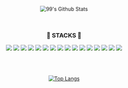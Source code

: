 <div align=center>
 
 ![99's Github Stats](https://github-readme-stats.vercel.app/api?username=joooonis&bg_color=30,f49312,c3a019&title_color=fff&text_color=fff)
 
 <br/>
<h3> 💎 STACKS 💎 </h3>
 
<img src="https://img.shields.io/badge/Python-3776AB?style=for-the-badge&logo=Python&logoColor=white">
<img src="https://img.shields.io/badge/HTML5-E34F26?style=for-the-badge&logo=HTML5&logoColor=white">
<img src="https://img.shields.io/badge/CSS3-1572B6?style=for-the-badge&logo=CSS3&logoColor=white">
<img src="https://img.shields.io/badge/Javascript-F7DF1E?style=for-the-badge&logo=javascript&logoColor=black" />
<img src="https://img.shields.io/badge/Typescript-3178C6?style=for-the-badge&logo=typescript&logoColor=white" />
<img src="https://img.shields.io/badge/React-61DAFB?style=for-the-badge&logo=React&logoColor=black" />
<img src="https://img.shields.io/badge/Next.js-000000?style=for-the-badge&logo=Next.js&logoColor=white"/>
<img src="https://img.shields.io/badge/React Hook Form-FF4154?style=for-the-badge&logo=React&logoColor=white"/>
 <img src="https://img.shields.io/badge/reactrouter-CA4245?style=for-the-badge&logo=reactrouter&logoColor=white"/>

 <img src="https://img.shields.io/badge/reactquery-FF4154?style=for-the-badge&logo=reactquery&logoColor=white"/>
<img src ="https://img.shields.io/badge/Redux-764ABC?style=for-the-badge&logo=redux&logoColor=white"/>
  <img src ="https://img.shields.io/badge/tailwindcss-06B6D4?style=for-the-badge&logo=tailwindcss&logoColor=white"/>
 <img src="https://img.shields.io/badge/Chakra%20UI-319795?style=for-the-badge&logo=Chakra%20UI&logoColor=white" />
  <img src ="https://img.shields.io/badge/threedotjs-000000?style=for-the-badge&logo=threedotjs&logoColor=white"/> <img src ="https://img.shields.io/badge/vercel-000000?style=for-the-badge&logo=vercel&logoColor=white"/>
<img src ="https://img.shields.io/badge/netlify-00C7B7?style=for-the-badge&logo=netlify&logoColor=white"/>
 <br/>
 <br/>
 <br/>
 <br/>
 
 [![Top Langs](https://github-readme-stats.vercel.app/api/top-langs/?username=joooonis)](https://github.com/anuraghazra/github-readme-stats)

 
</div>


 
<!--
**joooonis/joooonis** is a ✨ _special_ ✨ repository because its `README.md` (this file) appears on your GitHub profile.

Here are some ideas to get you started:

- 🔭 I’m currently working on ...
- 🌱 I’m currently learning ...
- 👯 I’m looking to collaborate on ...
- 🤔 I’m looking for help with ...
- 💬 Ask me about ...
- 📫 How to reach me: ...
- 😄 Pronouns: ...
- ⚡ Fun fact: ...
-->
